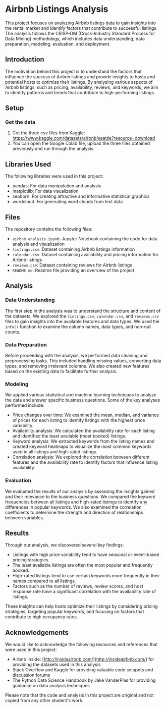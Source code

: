 
# Airbnb Listings Analysis

This project focuses on analyzing Airbnb listings data to gain insights into the rental market and identify factors that contribute to successful listings. The analysis follows the CRISP-DM (Cross-Industry Standard Process for Data Mining) methodology, which includes data understanding, data preparation, modeling, evaluation, and deployment.

## Introduction

The motivation behind this project is to understand the factors that influence the success of Airbnb listings and provide insights to hosts and potential hosts to optimize their listings. By analyzing various aspects of Airbnb listings, such as pricing, availability, reviews, and keywords, we aim to identify patterns and trends that contribute to high-performing listings.

## Setup
### Get the data
1. Get the three csv files from Kaggle: https://www.kaggle.com/datasets/airbnb/seattle?resource=download
2. You can open the Google Colab file, upload the three files obtained previously and run through the analysis.

## Libraries Used

The following libraries were used in this project:

-   pandas: For data manipulation and analysis
-   matplotlib: For data visualization
-   seaborn: For creating attractive and informative statistical graphics
-   wordcloud: For generating word clouds from text data

## Files

The repository contains the following files:

-   `airbnb_analysis.ipynb`: Jupyter Notebook containing the code for data analysis and visualization
-   `listings.csv`: Dataset containing Airbnb listings information
-   `calendar.csv`: Dataset containing availability and pricing information for Airbnb listings
-   `reviews.csv`: Dataset containing reviews for Airbnb listings
-   `README.md`: Readme file providing an overview of the project

## Analysis

### Data Understanding

The first step in the analysis was to understand the structure and content of the datasets. We explored the `listings.csv`, `calendar.csv`, and `reviews.csv` files to gain insights into the available features and data types. We used the `info()` function to examine the column names, data types, and non-null counts.

### Data Preparation

Before proceeding with the analysis, we performed data cleaning and preprocessing tasks. This included handling missing values, converting data types, and removing irrelevant columns. We also created new features based on the existing data to facilitate further analysis.

### Modeling

We applied various statistical and machine learning techniques to analyze the data and answer specific business questions. Some of the key analyses performed include:

-   Price changes over time: We examined the mean, median, and variance of prices for each listing to identify listings with the highest price variability.
-   Availability analysis: We calculated the availability rate for each listing and identified the least available (most booked) listings.
-   Keyword analysis: We extracted keywords from the listing names and created keyword heatmaps to visualize the most common keywords used in all listings and high-rated listings.
-   Correlation analysis: We explored the correlation between different features and the availability rate to identify factors that influence listing availability.

### Evaluation

We evaluated the results of our analysis by assessing the insights gained and their relevance to the business questions. We compared the keyword frequencies between all listings and high-rated listings to identify any differences in popular keywords. We also examined the correlation coefficients to determine the strength and direction of relationships between variables.

## Results

Through our analysis, we discovered several key findings:

-   Listings with high price variability tend to have seasonal or event-based pricing strategies.
-   The least available listings are often the most popular and frequently booked.
-   High-rated listings tend to use certain keywords more frequently in their names compared to all listings.
-   Factors such as the number of reviews, review scores, and host response rate have a significant correlation with the availability rate of listings.

These insights can help hosts optimize their listings by considering pricing strategies, targeting popular keywords, and focusing on factors that contribute to high occupancy rates.

## Acknowledgements

We would like to acknowledge the following resources and references that were used in this project:

-   Airbnb Inside:  [http://insideairbnb.com/](http://insideairbnb.com/)  for providing the datasets used in this analysis
-   Stack Overflow and Kaggle for providing valuable code snippets and discussion forums
-   The Python Data Science Handbook by Jake VanderPlas for providing guidance on data analysis techniques

Please note that the code and analysis in this project are original and not copied from any other student's work.
